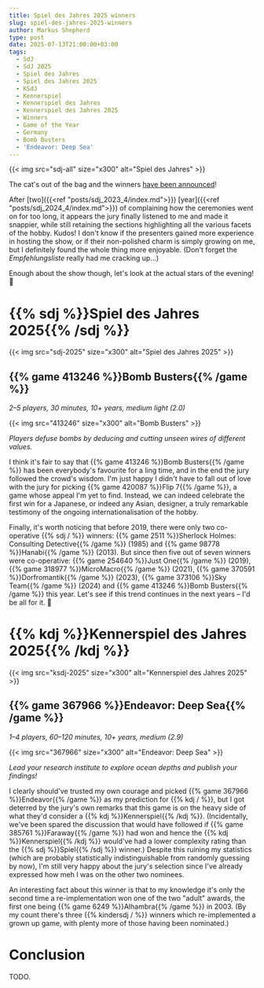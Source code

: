 ```yaml
---
title: Spiel des Jahres 2025 winners
slug: spiel-des-jahres-2025-winners
author: Markus Shepherd
type: post
date: 2025-07-13T21:00:00+03:00
tags:
  - SdJ
  - SdJ 2025
  - Spiel des Jahres
  - Spiel des Jahres 2025
  - KSdJ
  - Kennerspiel
  - Kennerspiel des Jahres
  - Kennerspiel des Jahres 2025
  - Winners
  - Game of the Year
  - Germany
  - Bomb Busters
  - 'Endeavor: Deep Sea'
---
```


{{< img src="sdj-all" size="x300" alt="Spiel des Jahres" >}}

The cat's out of the bag and the winners [have been announced](https://www.spiel-des-jahres.de/en/the-spiel-des-jahres-2025-is-bomb-busters/)!

After [two]({{<ref "posts/sdj_2023_4/index.md">}}) [year]({{<ref "posts/sdj_2024_4/index.md">}}) of complaining how the ceremonies went on for too long, it appears the jury finally listened to me and made it snappier, while still retaining the sections highlighting all the various facets of the hobby. Kudos! I don't know if the presenters gained more experience in hosting the show, or if their non-polished charm is simply growing on me, but I definitely found the whole thing more enjoyable. (Don't forget the *Empfehlungsliste* really had me cracking up…)

Enough about the show though, let's look at the actual stars of the evening! 🤩


# {{% sdj %}}Spiel des Jahres 2025{{% /sdj %}}

{{< img src="sdj-2025" size="x300" alt="Spiel des Jahres 2025" >}}


## {{% game 413246 %}}Bomb Busters{{% /game %}}

*2–5 players, 30 minutes, 10+ years, medium light (2.0)*

{{< img src="413246" size="x300" alt="Bomb Busters" >}}

*Players defuse bombs by deducing and cutting unseen wires of different values.*

I think it's fair to say that {{% game 413246 %}}Bomb Busters{{% /game %}} has been everybody's favourite for a ling time, and in the end the jury followed the crowd's wisdom. I'm just happy I didn't have to fall out of love with the jury for picking {{% game 420087 %}}Flip 7{{% /game %}}, a game whose appeal I'm yet to find. Instead, we can indeed celebrate the first win for a Japanese, or indeed any Asian, designer, a truly remarkable testimony of the ongoing internationalisation of the hobby.

Finally, it's worth noticing that before 2019, there were only two co-operative {{% sdj / %}} winners: {{% game 2511 %}}Sherlock Holmes: Consulting Detective{{% /game %}} (1985) and {{% game 98778 %}}Hanabi{{% /game %}} (2013). But since then five out of seven winners were co-operative: {{% game 254640 %}}Just One{{% /game %}} (2019), {{% game 318977 %}}MicroMacro{{% /game %}} (2021), {{% game 370591 %}}Dorfromantik{{% /game %}} (2023), {{% game 373106 %}}Sky Team{{% /game %}} (2024) and {{% game 413246 %}}Bomb Busters{{% /game %}} this year. Let's see if this trend continues in the next years – I'd be all for it. 🥰


# {{% kdj %}}Kennerspiel des Jahres 2025{{% /kdj %}}

{{< img src="ksdj-2025" size="x300" alt="Kennerspiel des Jahres 2025" >}}


## {{% game 367966 %}}Endeavor: Deep Sea{{% /game %}}

*1–4 players, 60–120 minutes, 10+ years, medium (2.9)*

{{< img src="367966" size="x300" alt="Endeavor: Deep Sea" >}}

*Lead your research institute to explore ocean depths and publish your findings!*

I clearly should've trusted my own courage and picked {{% game 367966 %}}Endeavor{{% /game %}} as my prediction for {{% kdj / %}}, but I got deterred by the jury's own remarks that this game is on the heavy side of what they'd consider a {{% kdj %}}Kennerspiel{{% /kdj %}}. (Incidentally, we've been spared the discussion that would have followed if {{% game 385761 %}}Faraway{{% /game %}} had won and hence the {{% kdj %}}Kennerspiel{{% /kdj %}} would've had a lower complexity rating than the {{% sdj %}}Spiel{{% /sdj %}} winner.) Despite this ruining my statistics (which are probably statistically indistinguishable from randomly guessing by now), I'm still very happy about the jury's selection since I've already expressed how meh I was on the other two nominees.

An interesting fact about this winner is that to my knowledge it's only the second time a re-implementation won one of the two "adult" awards, the first one being {{% game 6249 %}}Alhambra{{% /game %}} in 2003. (By my count there's three {{% kindersdj / %}} winners which re-implemented a grown up game, with plenty more of those having been nominated.)


# Conclusion

TODO.
